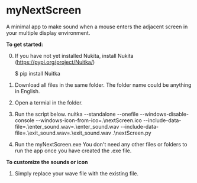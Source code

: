 # myNextScreen
A minimal app to make sound when a mouse enters the adjacent screen in your multiple display environment.


**To get started:**

0) If you have not yet installed Nukita, install Nukita (https://pypi.org/project/Nuitka/)

   $ pip install Nuitka
1) Download all files in the same folder.  The folder name could be anything in English.
2) Open a termial in the folder.
3) Run the script below.
nuitka --standalone --onefile --windows-disable-console --windows-icon-from-ico=.\nextScreen.ico --include-data-file=.\enter_sound.wav=.\enter_sound.wav --include-data-file=.\exit_sound.wav=.\exit_sound.wav .\nextScreen.py

4) Run the myNextScreen.exe
   You don't need any other files or folders to run the app once you have created the .exe file.
   
**To customize the sounds or icon**

1) Simply replace your wave file with the existing file.
